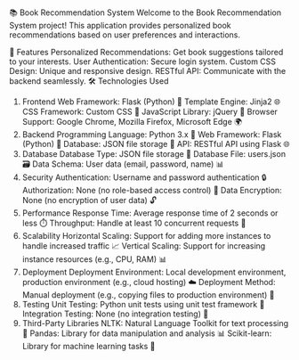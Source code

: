 📚 Book Recommendation System
Welcome to the Book Recommendation System project! This application provides personalized book recommendations based on user preferences and interactions.

🌟 Features
Personalized Recommendations: Get book suggestions tailored to your interests.
User Authentication: Secure login system.
Custom CSS Design: Unique and responsive design.
RESTful API: Communicate with the backend seamlessly.
🛠 Technologies Used
1. Frontend
Web Framework: Flask (Python) 🐍
Template Engine: Jinja2 🌐
CSS Framework: Custom CSS 🎨
JavaScript Library: jQuery 📜
Browser Support: Google Chrome, Mozilla Firefox, Microsoft Edge 🌍
2. Backend
Programming Language: Python 3.x 🐍
Web Framework: Flask (Python) 🐍
Database: JSON file storage 📁
API: RESTful API using Flask 🌐
3. Database
Database Type: JSON file storage 📁
Database File: users.json 🗃️
Data Schema: User data (email, password, name) 📊
4. Security
Authentication: Username and password authentication 🔒
Authorization: None (no role-based access control) 🚫
Data Encryption: None (no encryption of user data) 🔓
5. Performance
Response Time: Average response time of 2 seconds or less ⏱️
Throughput: Handle at least 10 concurrent requests 🚀
6. Scalability
Horizontal Scaling: Support for adding more instances to handle increased traffic 📈
Vertical Scaling: Support for increasing instance resources (e.g., CPU, RAM) 📊
7. Deployment
Deployment Environment: Local development environment, production environment (e.g., cloud hosting) ☁️
Deployment Method: Manual deployment (e.g., copying files to production environment) 🔄
8. Testing
Unit Testing: Python unit tests using unit test framework 🧪
Integration Testing: None (no integration testing) 🚫
9. Third-Party Libraries
NLTK: Natural Language Toolkit for text processing 🧠
Pandas: Library for data manipulation and analysis 📊
Scikit-learn: Library for machine learning tasks 🤖
